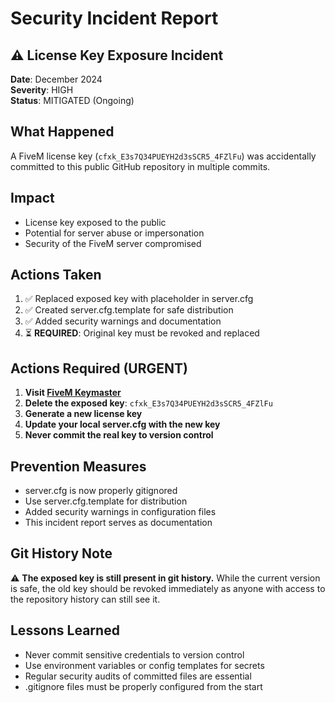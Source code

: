 # Security Incident Report

## ⚠️ License Key Exposure Incident

**Date**: December 2024  
**Severity**: HIGH  
**Status**: MITIGATED (Ongoing)

## What Happened
A FiveM license key (`cfxk_E3s7Q34PUEYH2d3sSCR5_4FZlFu`) was accidentally committed to this public GitHub repository in multiple commits.

## Impact
- License key exposed to the public
- Potential for server abuse or impersonation
- Security of the FiveM server compromised

## Actions Taken
1. ✅ Replaced exposed key with placeholder in server.cfg
2. ✅ Created server.cfg.template for safe distribution
3. ✅ Added security warnings and documentation
4. ⏳ **REQUIRED**: Original key must be revoked and replaced

## Actions Required (URGENT)
1. **Visit [FiveM Keymaster](https://keymaster.fivem.net)**
2. **Delete the exposed key**: `cfxk_E3s7Q34PUEYH2d3sSCR5_4FZlFu`
3. **Generate a new license key**
4. **Update your local server.cfg with the new key**
5. **Never commit the real key to version control**

## Prevention Measures
- server.cfg is now properly gitignored
- Use server.cfg.template for distribution
- Added security warnings in configuration files
- This incident report serves as documentation

## Git History Note
⚠️ **The exposed key is still present in git history.** While the current version is safe, the old key should be revoked immediately as anyone with access to the repository history can still see it.

## Lessons Learned
- Never commit sensitive credentials to version control
- Use environment variables or config templates for secrets
- Regular security audits of committed files are essential
- .gitignore files must be properly configured from the start